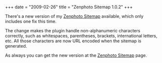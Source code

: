 +++
date = "2009-02-26"
title = "Zenphoto Sitemap 1.0.2"
+++

There's a new version of my [Zenphoto Sitemap](/projects/zenphoto-sitemap/) available, which only includes one fix this time.

The change makes the plugin handle non-alphanumeric characters correctly, such as whitespaces, parentheses, brackets, international letters, etc. All those characters are now URL encoded when the sitemap is generated.

As always you can get the new version at the [Zenphoto Sitemap](/projects/zenphoto-sitemap/) page.
